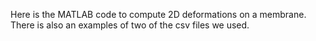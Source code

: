 Here is the MATLAB code to compute 2D deformations on a membrane.
There is also an examples of two of the csv files we used.
